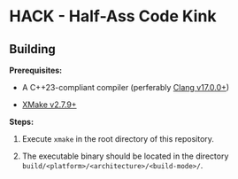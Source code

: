 # HACK - Half-Ass Code Kink

## Building

**Prerequisites:**

* A C++23-compliant compiler (perferably [Clang v17.0.0+](https://clang.llvm.org/))
	
* [XMake v2.7.9+](https://xmake.io/)

**Steps:**

1. Execute `xmake` in the root directory of this repository.

2. The executable binary should be located in the directory `build/<platform>/<architecture>/<build-mode>/`.
